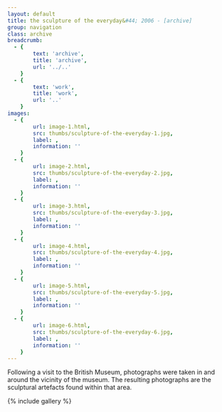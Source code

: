 ```yaml
---
layout: default
title: the sculpture of the everyday&#44; 2006 - [archive]
group: navigation
class: archive
breadcrumb:
  - {
  		text: 'archive',
  		title: 'archive',
  		url: '../..'
	}
  - {
  		text: 'work',
  		title: 'work',
  		url: '..'
	}
images:
  - {
		url: image-1.html, 
		src: thumbs/sculpture-of-the-everyday-1.jpg,
		label: ,
		information: ''
	}
  - {
		url: image-2.html, 
		src: thumbs/sculpture-of-the-everyday-2.jpg,
		label: ,
		information: ''
	}
  - {
		url: image-3.html, 
		src: thumbs/sculpture-of-the-everyday-3.jpg,
		label: ,
		information: ''
	}
  - {
		url: image-4.html, 
		src: thumbs/sculpture-of-the-everyday-4.jpg,
		label: ,
		information: ''
	}
  - {
		url: image-5.html, 
		src: thumbs/sculpture-of-the-everyday-5.jpg,
		label: ,
		information: ''
	}
  - {
		url: image-6.html, 
		src: thumbs/sculpture-of-the-everyday-6.jpg,
		label: ,
		information: ''
	}
---
```


Following a visit to the British Museum, photographs were taken in and around the vicinity of the museum. The resulting photographs are the sculptural artefacts found within that area.

{% include gallery %}
